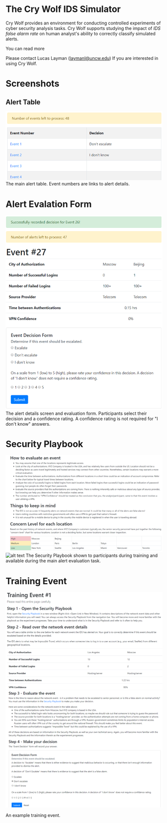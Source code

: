 # The Cry Wolf IDS Simulator
Cry Wolf provides an environment for conducting controlled experiments of cyber security analysis tasks. Cry Wolf supports studying the impact of *IDS false alarm rate* on human analyst's ability to correctly classify simulated alerts. 

You can read more

Please contact Lucas Layman (laymanl@uncw.edu) If you are interested in using Cry Wolf.

# Screenshots
## Alert Table
![alt text](img/alert_table.png "Screenshot of the alert table from the main evaluation task")
The main alert table. Event numbers are links to alert details.

# Alert Evalation Form
![alt text](img/alert_form.png "Screenshot of the alert evaluation form shown to participants from the main evaluation task")
The alert details screen and evaluation form. Participants select their decision and a confidence rating. A confidence rating is not required for "I don't know" answers.

# Security Playbook
![alt text](img/playbook_1.png "First page of thes security playbook showing 'how to evaluate an event' guidance, things to keep in mind, and concern levels for each geographic location.")
![alt text](img/playbok_travel_time.png "Second page of the security playbook showing the hours of travel time between locations.")
The Security Playbook shown to participants during training and available during the main alert evaluation task.


# Training Event
![alt text](img/training_event1.png "An example of a training event. Shows detailed steps: 1) Open the Security Playbook, 2) Read over the network event details with a table of alert data")
![alt text](img/training_event1b.png "An example of a training event, continued. Steps: 3) Evaluate the event with rationale, 4) MAke your decision with a decision form")

An example training event.
